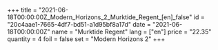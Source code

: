 +++
title = "2021-06-18T00:00:00Z_Modern_Horizons_2_Murktide_Regent_[en]_false"
id = "20c4aae1-7665-4df7-bd51-a1d95bf8a17d"
date = "2021-06-18T00:00:00Z"
name = "Murktide Regent"
lang = ["en"]
price = "22.35"
quantity = 4
foil = false
set = "Modern Horizons 2"
+++
